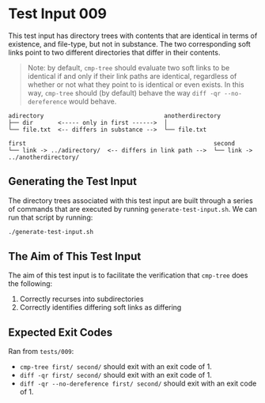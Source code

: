# Test Input 009

This test input has directory trees with contents that are identical in terms
of existence, and file-type, but not in substance. The two corresponding soft
links point to two different directories that differ in their contents.

> Note: by default, `cmp-tree` should evaluate two soft links to be identical
> if and only if their link paths are identical, regardless of whether or not
> what they point to is identical or even exists. In this way, `cmp-tree`
> should (by default) behave the way `diff -qr --no-dereference` would behave.

```
adirectory                                  anotherdirectory
├── dir       <----- only in first ------>  │
└── file.txt  <-- differs in substance -->  └── file.txt
```
```
first                                                     second
└── link -> ../adirectory/  <-- differs in link path -->  └── link -> ../anotherdirectory/
```

## Generating the Test Input

The directory trees associated with this test input are built through a series
of commands that are executed by running `generate-test-input.sh`. We can run
that script by running:

```bash
./generate-test-input.sh
```

## The Aim of This Test Input

The aim of this test input is to facilitate the verification that `cmp-tree`
does the following:
1. Correctly recurses into subdirectories
2. Correctly identifies differing soft links as differing

## Expected Exit Codes

Ran from `tests/009`:

* `cmp-tree first/ second/` should exit with an exit code of 1.
* `diff -qr first/ second/` should exit with an exit code of 1.
* `diff -qr --no-dereference first/ second/` should exit with an exit code of 1.
